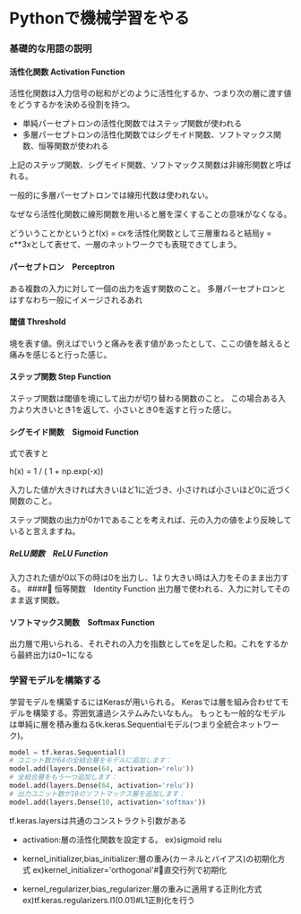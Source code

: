 # Pythonで機械学習をやる

### 基礎的な用語の説明
#### 活性化関数 Activation Function 
活性化関数は入力信号の総和がどのように活性化するか、つまり次の層に渡す値をどうするかを決める役割を持つ。
* 単純パーセプトロンの活性化関数ではステップ関数が使われる
* 多層パーセプトロンの活性化関数ではシグモイド関数、ソフトマックス関数、恒等関数が使われる

上記のステップ関数、シグモイド関数、ソフトマックス関数は非線形関数と呼ばれる。

一般的に多層パーセプトロンでは線形代数は使われない。

なぜなら活性化関数に線形関数を用いると層を深くすることの意味がなくなる。

どういうことかというとf(x) = cxを活性化関数として三層重ねると結局y = c**3xとして表せて、一層のネットワークでも表現できてしまう。
#### パーセプトロン　Perceptron
ある複数の入力に対して一個の出力を返す関数のこと。
多層パーセプトロンとはすなわち一般にイメージされるあれ
#### 閾値 Threshold
境を表す値。例えばでいうと痛みを表す値があったとして、ここの値を越えると痛みを感じると行った感じ。
#### ステップ関数 Step Function
ステップ関数は閾値を境にして出力が切り替わる関数のこと。
この場合ある入力より大きいとき1を返して、小さいとき0を返すと行った感じ。
#### シグモイド関数　Sigmoid Function
式で表すと

h(x) = 1 / ( 1 + np.exp(-x))

入力した値が大きければ大きいほど1に近づき、小さければ小さいほど0に近づく関数のこと。

ステップ関数の出力が0か1であることを考えれば、元の入力の値をより反映していると言えますね。
##### ReLU関数　ReLU Function
入力された値が0以下の時は0を出力し、1より大きい時は入力をそのまま出力する。
#### 恒等関数　Identity Function
出力層で使われる、入力に対してそのまま返す関数。
#### ソフトマックス関数　Softmax Function
出力層で用いられる、それぞれの入力を指数としてeを足した和。これをするから最終出力は0~1になる

### 学習モデルを構築する
学習モデルを構築するにはKerasが用いられる。
Kerasでは層を組み合わせてモデルを構築する。雰囲気濾過システムみたいなもん。
もっとも一般的なモデルは単純に層を積み重ねるtk.keras.Sequentialモデル(つまり全統合ネットワーク)。
```main.py
model = tf.keras.Sequential()
# ユニット数が64の全結合層をモデルに追加します：
model.add(layers.Dense(64, activation='relu'))
# 全結合層をもう一つ追加します：
model.add(layers.Dense(64, activation='relu'))
# 出力ユニット数が10のソフトマックス層を追加します：
model.add(layers.Dense(10, activation='softmax'))
```
tf.keras.layersは共通のコンストラクト引数がある
* activation:層の活性化関数を設定する。
ex)sigmoid relu
* kernel_initializer,bias_initializer:層の重み(カーネルとバイアス)の初期化方式
ex)kernel_initializer='orthogonal'#直交行列で初期化

* kernel_regularizer,bias_regularizer:層の重みに適用する正則化方式ex)tf.keras.regularizers.l1(0.01)#L1正則化を行う